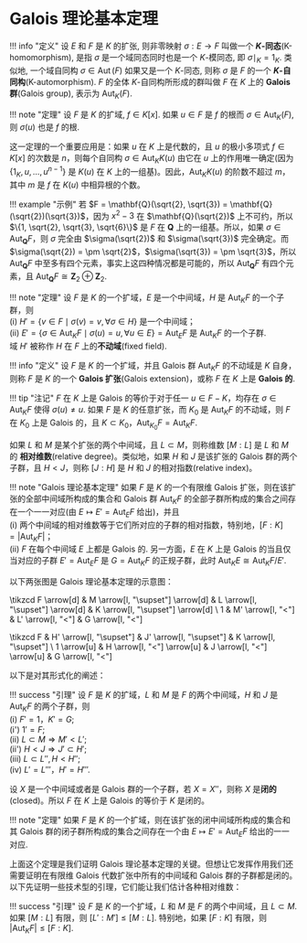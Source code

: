 # Galois 理论基本定理

!!! info "定义"
    设 $E$ 和 $F$ 是 $K$ 的扩张, 则非零映射 $\sigma: E \to F$ 叫做一个 **$K$-同态**(K-homomorphism), 是指 $\sigma$ 是一个域同态同时也是一个 $K$-模同态, 即 $\sigma \mid_K = 1_K$. 类似地, 一个域自同构 $\sigma \in \operatorname{Aut}(F)$ 如果又是一个 $K$-同态, 则称 $\sigma$ 是 $F$ 的一个 **$K$-自同构**(K-automorphism). $F$ 的全体 $K$-自同构所形成的群叫做 $F$ 在 $K$ 上的 **Galois 群**(Galois group), 表示为 $\operatorname{Aut}_K(F)$.

!!! note "定理"
    设 $F$ 是 $K$ 的扩域, $f \in K[x]$. 如果 $u \in F$ 是 $f$ 的根而 $\sigma \in \operatorname{Aut}_K(F)$, 则 $\sigma(u)$ 也是 $f$ 的根.

这一定理的一个重要应用是：如果 $u$ 在 $K$ 上是代数的，且 $u$ 的极小多项式 $f \in K[x]$ 的次数是 $n$，则每个自同构 $\sigma \in \operatorname{Aut}_K K(u)$ 由它在 $u$ 上的作用唯一确定(因为 $\{1_K, u, \ldots, u^{n-1}\}$ 是 $K(u)$ 在 $K$ 上的一组基)。因此，$\operatorname{Aut}_K K(u)$ 的阶数不超过 $m$，其中 $m$ 是 $f$ 在 $K(u)$ 中相异根的个数。

!!! example "示例"
    若 $F = \mathbf{Q}(\sqrt{2}, \sqrt{3}) = \mathbf{Q}(\sqrt{2})(\sqrt{3})$，因为 $x^2 - 3$ 在 $\mathbf{Q}(\sqrt{2})$ 上不可约，所以 $\{1, \sqrt{2}, \sqrt{3}, \sqrt{6}\}$ 是 $F$ 在 $\mathbf{Q}$ 上的一组基。所以，如果 $\sigma \in \operatorname{Aut}_{\mathbf{Q}} F$，则 $\sigma$ 完全由 $\sigma(\sqrt{2})$ 和 $\sigma(\sqrt{3})$ 完全确定。而 $\sigma(\sqrt{2}) = \pm \sqrt{2}$，$\sigma(\sqrt{3}) = \pm \sqrt{3}$，所以 $\operatorname{Aut}_{\mathbf{Q}} F$ 中至多有四个元素，事实上这四种情况都是可能的，所以 $\operatorname{Aut}_{\mathbf{Q}} F$ 有四个元素，且 $\operatorname{Aut}_{\mathbf{Q}} F \cong \mathbf{Z}_2 \oplus \mathbf{Z}_2$.

!!! note "定理"
    设 $F$ 是 $K$ 的一个扩域，$E$ 是一个中间域，$H$ 是 $\operatorname{Aut}_K F$ 的一个子群，则  
    (i) $H' = \{v \in F \mid \sigma(v) = v, \forall \sigma \in H\}$ 是一个中间域；  
    (ii) $E' = \{\sigma \in \operatorname{Aut}_K F \mid \sigma(u) = u, \forall u \in E\} = \operatorname{Aut}_E F$ 是 $\operatorname{Aut}_K F$ 的一个子群.  
    域 $H'$ 被称作 $H$ 在 $F$ 上的**不动域**(fixed field).

!!! info "定义"
    设 $F$ 是 $K$ 的一个扩域，并且 Galois 群 $\operatorname{Aut}_K F$ 的不动域是 $K$ 自身，则称 $F$ 是 $K$ 的一个 **Galois 扩张**(Galois extension)，或称 $F$ 在 $K$ 上是 **Galois 的**.

!!! tip "注记"
    $F$ 在 $K$ 上是 Galois 的等价于对于任一 $u \in F - K$，均存在 $\sigma \in \operatorname{Aut}_K F$ 使得 $\sigma(u) \neq u$. 如果 $F$ 是 $K$ 的任意扩张，而 $K_0$ 是 $\operatorname{Aut}_K F$ 的不动域，则 $F$ 在 $K_0$ 上是 Galois 的，且 $K \subset K_0$，$\operatorname{Aut}_{K_0} F = \operatorname{Aut}_K F$.

如果 $L$ 和 $M$ 是某个扩张的两个中间域，且 $L \subset M$，则称维数 $[M:L]$ 是 $L$ 和 $M$ 的 **相对维数**(relative degree)。类似地，如果 $H$ 和 $J$ 是该扩张的 Galois 群的两个子群，且 $H < J$，则称 $[J:H]$ 是 $H$ 和 $J$ 的相对指数(relative index)。

!!! note "Galois 理论基本定理"
    如果 $F$ 是 $K$ 的一个有限维 Galois 扩张，则在该扩张的全部中间域所构成的集合和 Galois 群 $\operatorname{Aut}_K F$ 的全部子群所构成的集合之间存在一个一一对应(由 $E \mapsto E' = \operatorname{Aut}_E F$ 给出)，并且  
    (i) 两个中间域的相对维数等于它们所对应的子群的相对指数，特别地，$[F:K] = \lvert \operatorname{Aut}_K F \rvert$；  
    (ii) $F$ 在每个中间域 $E$ 上都是 Galois 的. 另一方面，$E$ 在 $K$ 上是 Galois 的当且仅当对应的子群 $E' = \operatorname{Aut}_E F$ 是 $G = \operatorname{Aut}_K F$ 的正规子群，此时 $\operatorname{Aut}_K E \cong \operatorname{Aut}_K F / E'$.

以下两张图是 Galois 理论基本定理的示意图：

\tikzcd
    F \arrow[d] & M \arrow[l, "\supset"] \arrow[d] & L \arrow[l, "\supset"] \arrow[d] & K \arrow[l, "\supset"] \arrow[d] \\
    1 & M' \arrow[l, "<"] & L' \arrow[l, "<"] & G \arrow[l, "<"]

\tikzcd
    F & H' \arrow[l, "\supset"] & J' \arrow[l, "\supset"] & K \arrow[l, "\supset"] \\
    1 \arrow[u] & H \arrow[l, "<"] \arrow[u] & J \arrow[l, "<"] \arrow[u] & G \arrow[l, "<"]

以下是对其形式化的阐述：

!!! success "引理"
    设 $F$ 是 $K$ 的扩域，$L$ 和 $M$ 是 $F$ 的两个中间域，$H$ 和 $J$ 是 $\operatorname{Aut}_K F$ 的两个子群，则  
    (i) $F' = 1$，$K' = G$;  
    (i') $1' = F$;  
    (ii) $L \subset M \Rightarrow M' < L'$;  
    (ii') $H < J \Rightarrow J' \subset H'$;  
    (iii) $L \subset L'', H < H''$;  
    (iv) $L' = L'''$，$H' = H'''$. 

设 $X$ 是一个中间域或者是 Galois 群的一个子群，若 $X = X''$，则称 $X$ 是**闭的**(closed)。所以 $F$ 在 $K$ 上是 Galois 的等价于 $K$ 是闭的。

!!! note "定理"
    如果 $F$ 是 $K$ 的一个扩域，则在该扩张的闭中间域所构成的集合和其 Galois 群的闭子群所构成的集合之间存在一个由 $E \mapsto E' = \operatorname{Aut}_E F$ 给出的一一对应.

上面这个定理是我们证明 Galois 理论基本定理的关键。但想让它发挥作用我们还需要证明在有限维 Galois 代数扩张中所有的中间域和 Galois 群的子群都是闭的。以下先证明一些技术型的引理，它们能让我们估计各种相对维数：

!!! success "引理"
    设 $F$ 是 $K$ 的一个扩域，$L$ 和 $M$ 是 $F$ 的两个中间域，且 $L \subset M$. 如果 $[M:L]$ 有限，则 $[L':M'] \leqslant [M:L]$. 特别地，如果 $[F:K]$ 有限，则 $\lvert \operatorname{Aut}_K F \rvert \leqslant [F:K]$.